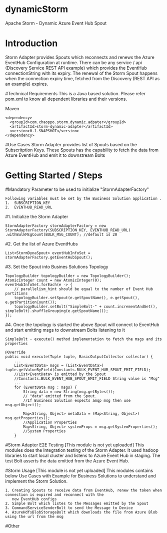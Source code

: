 # dynamicStorm
Apache Storm - Dynamic Azure Event Hub Spout

# Introduction 
Storm Adapter provides Spouts which reconnects and renews the Azure EventHub Configuration at runtime. 
There can be any service / api (Discovery Service REST API example) which provides the EventHub connectionString with its expiry. 
The renewal of the Storm Spout happens when the connection expiry time, fetched from the Discovery (REST API as an example) expires.

#Technical Requirements
This is a Java based solution. Please refer pom.xml to know all dependent libraries and their versions.

Maven
	
    <dependency>
	  <groupId>com.chaoppo.storm.dynamic.adpater</groupId>	
      <artifactId>storm-dynamic-adapter</artifactId>
      <version>0.1-SNAPSHOT</version>
    </dependency>

#Use Cases
	Storm Adapter provides list of Spouts based on the Subscritption Keys. 
	These Spouts has the capability to fetch the data from Azure EventHub and emit it to downstream Bolts 

# Getting Started / Steps

#Mandatory Parameter to be used to initialize "StormAdapterFactory"
	
	Following variables must be set by the Business Solution application .
	1.	SUBSCRIPTION_KEY
	2.	EVENTHUB_READ_URL

#1. Initialize the Storm Adapter

    StormAdapterFactory stormAdapterFactory = new StormAdapterFactory(SUBSCRIPTION_KEY, EVENTHUB_READ_URL)
    .withBulkMsgCount(BULK_MSG_COUNT); //default is 20


#2. Get the list of Azure EventHubs

    List<StormDynaSpout> eventHubInfoSet = stormAdapterFactory.getEventHubSpout();

#3. Set the Spout into Busines Solutions Topology

    TopologyBuilder topologyBuilder = new TopologyBuilder();
    AtomicInteger count = new AtomicInteger(0);
    eventHubInfoSet.forEach(e -> {
        // parallelism_hint should be equal to the number of Event Hub partitions
        topologyBuilder.setSpout(e.getSpoutName(), e.getSpout(), e.getPartitionCount());
        topologyBuilder.setBolt("SimpleBolt-" + count.incrementAndGet(), simpleBolt).shuffleGrouping(e.getSpoutName());
    });
    

#4. Once the topology is started the above Spout will connect to EventHub and start emitting msgs to downstream Bolts listening to it

    SimpleBolt - execute() method implementation to fetch the msgs and its properties

    @Override
	public void execute(Tuple tuple, BasicOutputCollector collector) {
        ...
        List<EventData> msgs = (List<EventData>) tuple.getValueByField(Constants.BULK_EVENT_HUB_SPOUT_EMIT_FIELD);
        //List<EventData> is emitted by the Spout
        //Constants.BULK_EVENT_HUB_SPOUT_EMIT_FIELD String value is "Msg"
        ...
        for (EventData msg : msgs) {
            String data = new String(msg.getBytes());
            // "data" emitted from the Spout. 
            //If Business Solution expects amqp msg then use msg.getObject();
			
            Map<String, Object> metaData = (Map<String, Object>) msg.getProperties();
            //Application Properties
            Map<String, Object> systemProps = msg.getSystemProperties();
            //System Properties
        }

#Storm Adapter E2E Testing [This module is not yet uploaded]
This modules does the Integration testing of the Storm Adapter. It used hadoop libraries to start local cluster and 
listens to Azure Event Hub in staging.
The test Bolt asserts the data emitted from the Azure Event Hub.

#Storm Usage [This module is not yet uploaded]
This modules contains below Use Cases with Example for Business Solutions to understand and implement the Storm Solution.

    1. Creating Spouts to receive data from EventHub, renew the token when connection is expired and reconnect with the 
       new EventHub configs
    2. Simple Bolt which listes to the Messages emitted by the Spout
    3. CommandServiceSenderBolt to send the Message to Device
    4. AzureHdfsBlobStorageBolt which downloads the file from Azure Blob using the url from the msg

#Other

 





